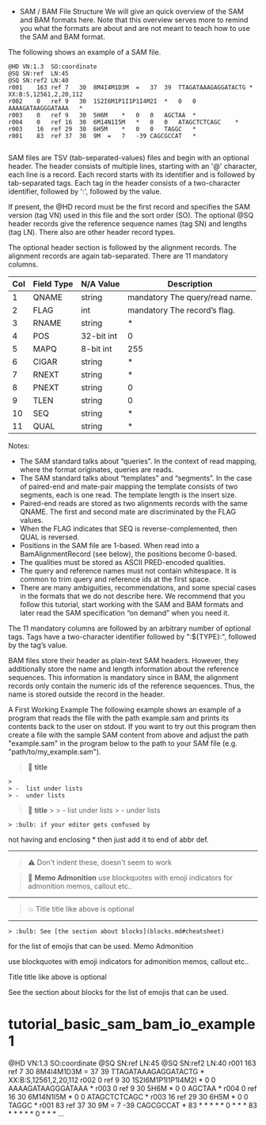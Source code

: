 * SAM / BAM File Structure
We will give an quick overview of the SAM and BAM formats here. Note that this overview serves more to remind you what the formats are about and are not meant to teach how to use the SAM and BAM format.

The following shows an example of a SAM file.
```
@HD VN:1.3  SO:coordinate
@SQ SN:ref  LN:45
@SQ SN:ref2 LN:40
r001    163 ref 7   30  8M4I4M1D3M  =   37  39  TTAGATAAAGAGGATACTG *   XX:B:S,12561,2,20,112
r002    0   ref 9   30  1S2I6M1P1I1P1I4M2I  *   0   0   AAAAGATAAGGGATAAA   *
r003    0   ref 9   30  5H6M    *   0   0   AGCTAA  *
r004    0   ref 16  30  6M14N1I5M   *   0   0   ATAGCTCTCAGC    *
r003    16  ref 29  30  6H5M    *   0   0   TAGGC   *
r001    83  ref 37  30  9M  =   7   -39 CAGCGCCAT   *
  
```
  SAM files are TSV (tab-separated-values) files and begin with an optional header. The header consists of multiple lines, starting with an '@' character, each line is a record. Each record starts with its identifier and is followed by tab-separated tags. Each tag in the header consists of a two-character identifier, followed by ':', followed by the value.

If present, the @HD record must be the first record and specifies the SAM version (tag VN) used in this file and the sort order (SO). The optional @SQ header records give the reference sequence names (tag SN) and lengths (tag LN). There also are other header record types.

The optional header section is followed by the alignment records. The alignment records are again tab-separated. There are 11 mandatory columns.


|Col|	Field	Type|	N/A Value	|Description|
| ----------- |---------------|------------------------|--------------------------|
|1	|QNAME|	string|	mandatory	The query/read name.|
|2	|FLAG	|int|	mandatory	The record’s flag.|
|3	|RNAME|	string|	*	|The reference name.|
|4	|POS	|32-bit int|	0	|1-based position on the reference.|
|5	|MAPQ	|8-bit int|	255	|The mapping quality.|
|6	|CIGAR	|string	|*	|The CIGAR string of the alignment.|
|7|	RNEXT|	string|	*	|The reference of the next mate/segment.|
 |8	|PNEXT|	string|	0	|The position of the next mate/seqgment.|
|9|	TLEN|	string|	0	|The observed length of the template.|
|10	|SEQ|	string|	*|	The query/read sequence.|
|11|	QUAL|	string|	*	|The ASCII PHRED-encoded base qualities.|



Notes:
  
*  The SAM standard talks about “queries”. In the context of read mapping, where the format originates, queries are reads.
* The SAM standard talks about “templates” and “segments”. In the case of paired-end and mate-pair mapping the template consists of two segments, each is one read. The template length is the insert size.
* Paired-end reads are stored as two alignments records with the same QNAME. The first and second mate are discriminated by the FLAG values.
* When the FLAG indicates that SEQ is reverse-complemented, then QUAL is reversed.
* Positions in the SAM file are 1-based. When read into a BamAlignmentRecord (see below), the positions become 0-based.
* The qualities must be stored as ASCII PRED-encoded qualities.
* The query and reference names must not contain whitespace. It is common to trim query and reference ids at the first space.
* There are many ambiguities, recommendations, and some special cases in the formats that we do not describe here. We recommend that you follow this tutorial, start working with the SAM and BAM formats and later read the SAM specification “on demand” when you need it.

The 11 mandatory columns are followed by an arbitrary number of optional tags. Tags have a two-character identifier followed by ":${TYPE}:", followed by the tag’s value.

BAM files store their header as plain-text SAM headers. However, they additionally store the name and length information about the reference sequences. This information is mandatory since in BAM, the alignment records only contain the numeric ids of the reference sequences. Thus, the name is stored outside the record in the header.

A First Working Example
The following example shows an example of a program that reads the file with the path example.sam and prints its contents back to the user on stdout. If you want to try out this program then create a file with the sample SAM content from above and adjust the path "example.sam" in the program below to the path to your SAM file (e.g. "path/to/my_example.sam").


> :memo: **title**

    >
    > -  list under lists
    > -  under lists

> :memo: **title**
    >
    > -  list under lists
    > -  under lists


    > :bulb: if your editor gets confused by
not having and enclosing * then
just add it to end of abbr def.

---

> :warning: Don't indent these, doesn't seem to work

> :memo: **Memo Admonition**
use blockquotes
with emoji indicators for
admonition memos, callout etc..

---

> :boom:
Title title like above is optional

---

    > :bulb: See [the section about blocks](blocks.md#cheatsheet)
for the list of emojis that can be used.
Memo Admonition

use blockquotes with emoji indicators for admonition memos, callout etc..

Title title like above is optional

See the section about blocks for the list of emojis that can be used.






  # tutorial_basic_sam_bam_io_example1
  @HD     VN:1.3  SO:coordinate
@SQ     SN:ref  LN:45
@SQ     SN:ref2 LN:40
r001    163     ref     7       30      8M4I4M1D3M      =       37      39      TTAGATAAAGAGGATACTG     *       XX:B:S,12561,2,20,112
r002    0       ref     9       30      1S2I6M1P1I1P1I4M2I      *       0       0       AAAAGATAAGGGATAAA       *
  r003    0       ref     9       30      5H6M    *       0       0       AGCTAA  *
  r004    0       ref     16      30      6M14N1I5M       *       0       0       ATAGCTCTCAGC    *
  r003    16      ref     29      30      6H5M    *       0       0       TAGGC   *
  r001    83      ref     37      30      9M      =       7       -39     CAGCGCCAT       *
  83      *       *       *       *       *       0       *       *       *
  83      *       *       *       *       *       0       *       *       *
  ...
